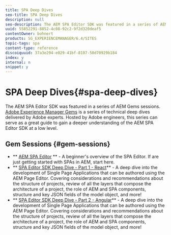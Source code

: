 ```yaml
---
title: SPA Deep Dives
seo-title: SPA Deep Dives
description: null
seo-description: The AEM SPA Editor SDK was featured in a series of AEM Gems sessions. Hosted by Adobe engineers, this series can serve as a great guide to gain a deeper understanding of the AEM SPA Editor SDK at a low level, hosted by Adobe engineers.
uuid: 55852291-8852-4c08-92c2-9f2d320deaf5
contentOwner: bohnert
products: SG_EXPERIENCEMANAGER/6.4/SITES
topic-tags: spa
content-type: reference
discoiquuid: 37a3e294-e029-41bf-8107-50d70929b184
index: y
internal: n
snippet: y
---
```


# SPA Deep Dives{#spa-deep-dives}

The AEM SPA Editor SDK was featured in a series of AEM Gems sessions. [Adobe Experience Manager Gems](/content/help/en/experience-manager/kt/eseminars/gems/aem-index) is a series of technical deep dives delivered by Adobe experts. Hosted by Adobe engineers, this series can serve as a great guide to gain a deeper understanding of the AEM SPA Editor SDK at a low level.

## Gem Sessions {#gem-sessions}

* ** [AEM SPA Editor](/content/help/en/experience-manager/kt/eseminars/gems/aem-spa-editor) [](/content/help/en/experience-manager/kt/eseminars/gems/aem-spa-editor)** - A beginner's overview of the SPA Editor. If are just getting started with SPAs in AEM, start here.
* ** [SPA Editor SDK Deep Dive - Part 1 - React](/content/help/en/experience-manager/kt/eseminars/gems/SPA-Editor-SDK-Deep-Dive-React)** - A deep dive into the development of Single Page Applications that can be authored using the AEM Page Editor. Covering considerations and recommendations about the structure of projects, review of all the layers that compose the architecture of a project, the role of AEM and SPA components, structure and key JSON fields of the model object, and more!
* ** [SPA Editor SDK Deep Dive - Part 2 - Angular](/content/help/en/experience-manager/kt/eseminars/gems/SPA-Editor-SDK-Deep-Dive-Angular)** - A deep dive into the development of Single Page Applications that can be authored using the AEM Page Editor. Covering considerations and recommendations about the structure of projects, review of all the layers that compose the architecture of a project, the role of AEM and SPA components, structure and key JSON fields of the model object, and more!

